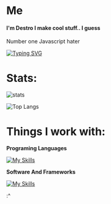 # Me

#### I'm Destro I make cool stuff.. I guess

Number one Javascript hater 

[![Typing SVG](https://readme-typing-svg.herokuapp.com?font=Poppins&size=30&pause=1000&color=2C9A3A&width=435&lines=print(%22Hello+world%22);System.out.printnl(%22Hello%22);fmt%3A%3Aprint(%22Hola+Mundo+%5Cn%22);console.log(%22Hallo+Welt%22);Idk+what+to+put+here;TOUCH+SOME+GRASS)](https://git.io/typing-svg)


# Stats:

![stats](https://github-readme-stats.vercel.app/api?username=destroK503&show_icons=true&theme=radical)

![Top Langs](https://github-readme-stats.vercel.app/api/top-langs/?username=DestroK503&layout=compact&show_icons=true&title_color=fff&icon_color=79ff97&text_color=9f9f9f&bg_color=151515)


# Things I work with:

**Programing Languages**

[![My Skills](https://skillicons.dev/icons?i=lua,cpp,zig,java,python,javascript,&perline=3)](https://skillicons.dev)


**Software And Frameworks**

[![My Skills](https://skillicons.dev/icons?i=linux,neovim,cmake,maven,astro,tailwindcss,&perline=3)](https://skillicons.dev)


:^